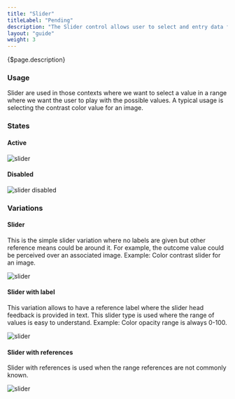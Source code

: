 ```yaml
---
title: "Slider"
titleLabel: "Pending"
description: "The Slider control allows user to select and entry data from among a linear range of values."
layout: "guide"
weight: 3
---
```


<div class="page-description">{$page.description}</div>

### Usage

Slider are used in those contexts where we want to select a value in a range where we want the user to play with the possible values. A typical usage is selecting the contrast color value for an image.

### States

#### Active
![slider](../../../images/Slider.jpg)

#### Disabled
![slider disabled](../../../images/SliderDisabled.jpg)

### Variations

#### Slider
This is the simple slider variation where no labels are given but other reference means could be around it. For example, the outcome value could be perceived over an associated image. Example: Color contrast slider for an image.

![slider](../../../images/Slider.jpg)

#### Slider with label
This variation allows to have a reference label where the slider head feedback is provided in text. This slider type is used where the range of values is easy to understand. Example: Color opacity range is always 0-100.

![slider](../../../images/SliderLabel.jpg)

#### Slider with references
Slider with references is used when the range references are not commonly known. 

![slider](../../../images/SliderReferences.jpg)

